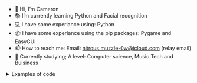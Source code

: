 - 📱 Hi, I’m Cameron
- 📚 I’m currently learning Python and Facial recognition
- 💻 I have some experiance using: Python
- 📦 I have some experiance using the pip packages: Pygame and EasyGUI
- 📫 How to reach me: Email: nitrous.muzzle-0w@icloud.com (relay email)
- 🏫 Currently studying; A level: Computer science, Music Tech and Buisiness 
<details><summary>Examples of code</summary><br/>  
  
![image](https://user-images.githubusercontent.com/76789715/210214376-5355f403-8a68-4679-89dc-87246ca9df56.png)

</details>
<!---
Cameron-Programer/Cameron-Programer is a ✨ special ✨ repository because its `README.md` (this file) appears on your GitHub profile.
You can click the Preview link to take a look at your changes.
--->
